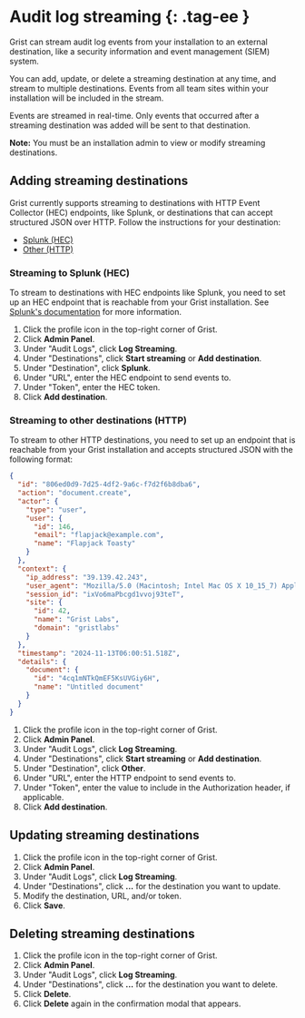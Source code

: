 # Audit log streaming {: .tag-ee }

Grist can stream audit log events from your installation to an external
destination, like a security information and event management (SIEM) system.

You can add, update, or delete a streaming destination at any time, and stream
to multiple destinations. Events from all team sites within your installation
will be included in the stream.

Events are streamed in real-time. Only events that occurred after a streaming
destination was added will be sent to that destination.

**Note:** You must be an installation admin to view or modify streaming
destinations.

## Adding streaming destinations

Grist currently supports streaming to destinations with HTTP Event Collector
(HEC) endpoints, like Splunk, or destinations that can accept structured JSON
over HTTP. Follow the instructions for your destination:

* [Splunk (HEC)](#streaming-to-splunk-hec)
* [Other (HTTP)](#streaming-to-other-destinations-http)

### Streaming to Splunk (HEC)

To stream to destinations with HEC endpoints like Splunk, you need to set up
an HEC endpoint that is reachable from your Grist installation. See
[Splunk's documentation](https://docs.splunk.com/Documentation/Splunk/latest/Data/UsetheHTTPEventCollector)
for more information.

1. Click the profile icon in the top-right corner of Grist.
2. Click **Admin Panel**.
3. Under "Audit Logs", click **Log Streaming**.
4. Under "Destinations", click **Start streaming** or **Add destination**.
5. Under "Destination", click **Splunk**.
6. Under "URL", enter the HEC endpoint to send events to.
7. Under "Token", enter the HEC token.
8. Click **Add destination**.

### Streaming to other destinations (HTTP)

To stream to other HTTP destinations, you need to set up an endpoint that is
reachable from your Grist installation and accepts structured JSON with the
following format:

```json
{
  "id": "806ed0d9-7d25-4df2-9a6c-f7d2f6b8dba6",
  "action": "document.create",
  "actor": {
    "type": "user",
    "user": {
      "id": 146,
      "email": "flapjack@example.com",
      "name": "Flapjack Toasty"
    }
  },
  "context": {
    "ip_address": "39.139.42.243",
    "user_agent": "Mozilla/5.0 (Macintosh; Intel Mac OS X 10_15_7) AppleWebKit/537.36 (KHTML, like Gecko) Chrome/130.0.0.0 Safari/537.36",
    "session_id": "ixVo6maPbcgd1vvoj93teT",
    "site": {
      "id": 42,
      "name": "Grist Labs",
      "domain": "gristlabs"
    }
  },
  "timestamp": "2024-11-13T06:00:51.518Z",
  "details": {
    "document": {
      "id": "4cq1mNTkQmEF5KsUVGiy6H",
      "name": "Untitled document"
    }
  }
}
```

1. Click the profile icon in the top-right corner of Grist.
2. Click **Admin Panel**.
3. Under "Audit Logs", click **Log Streaming**.
4. Under "Destinations", click **Start streaming** or **Add destination**.
5. Under "Destination", click **Other**.
6. Under "URL", enter the HTTP endpoint to send events to.
7. Under "Token", enter the value to include in the Authorization header, if applicable.
8. Click **Add destination**.

## Updating streaming destinations

1. Click the profile icon in the top-right corner of Grist.
2. Click **Admin Panel**.
3. Under "Audit Logs", click **Log Streaming**.
4. Under "Destinations", click **...** for the destination you want to update.
5. Modify the destination, URL, and/or token.
6. Click **Save**.

## Deleting streaming destinations

1. Click the profile icon in the top-right corner of Grist.
2. Click **Admin Panel**.
3. Under "Audit Logs", click **Log Streaming**.
4. Under "Destinations", click **...** for the destination you want to delete.
5. Click **Delete**.
6. Click **Delete** again in the confirmation modal that appears.
